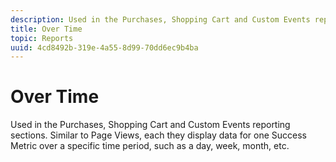 ```yaml
---
description: Used in the Purchases, Shopping Cart and Custom Events reporting sections. Similar to Page Views, each they display data for one Success Metric over a specific time period, such as a day, week, month, etc.
title: Over Time
topic: Reports
uuid: 4cd8492b-319e-4a55-8d99-70dd6ec9b4ba
---
```


# Over Time

Used in the Purchases, Shopping Cart and Custom Events reporting sections. Similar to Page Views, each they display data for one Success Metric over a specific time period, such as a day, week, month, etc.

